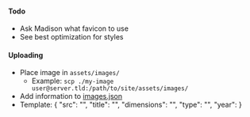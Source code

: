 #### Todo
+ Ask Madison what favicon to use
+ See best optimization for styles


#### Uploading
+ Place image in `assets/images/`
    + Example: `scp ./my-image user@server.tld:/path/to/site/assets/images/`
+ Add information to [images.json](images.json)
+ Template: 
    {
        "src": "",
        "title": "",
        "dimensions": "",
        "type": "",
        "year":
    }

